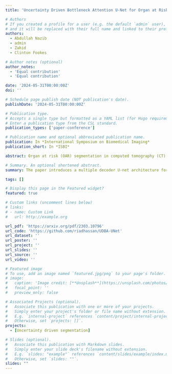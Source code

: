 ```yaml
---
title: 'Uncertainty Driven Bottleneck Attention U-Net for Organ at Risk Segmentation'

# Authors
# If you created a profile for a user (e.g. the default `admin` user), write the username (folder name) here
# and it will be replaced with their full name and linked to their profile.
authors:
  - Abdullah Nazib
  - admin
  - Zahid
  - Clinton Fookes

# Author notes (optional)
author_notes:
  - 'Equal contribution'
  - 'Equal contribution'

date: '2024-05-31T00:00:00Z'
doi: ''

# Schedule page publish date (NOT publication's date).
publishDate: '2024-05-31T00:00:00Z'

# Publication type.
# Accepts a single type but formatted as a YAML list (for Hugo requirements).
# Enter a publication type from the CSL standard.
publication_types: ['paper-conference']

# Publication name and optional abbreviated publication name.
publication: In *International Symposium on Biomedical Imaging*
publication_short: In *ISBI*

abstract: Organ at risk (OAR) segmentation in computed tomography (CT) imagery is a difficult task for automated segmentation methods and can be crucial for downstream radiation treatment planning. U-net has become a de-facto standard for medical image segmentation and is frequently used as a common baseline in medical image segmentation tasks. In this paper, we propose a multiple decoder U-net architecture and use the segmentation disagreement between the decoders as attention to the bottleneck of the network for segmentation refinement. While feature correlation is considered as attention in most cases, in our case it is the uncertainty from the network used as attention. For accurate segmentation, we also proposed a CT intensity integrated regularization loss. Proposed regularisation helps model understand the intensity distribution of low contrast tissues. We tested our model on two publicly available OAR challenge datasets. We also conducted the ablation on each datasets with the proposed attention module and regularization loss. Experimental results demonstrate a clear accuracy improvement on both datasets.

# Summary. An optional shortened abstract.
summary: The paper introduces a multiple decoder U-net architecture for improved Organ at Risk (OAR) segmentation in CT images, crucial for radiation treatment planning. It uses segmentation disagreement between decoders as an attention mechanism and incorporates a CT intensity integrated regularization loss to handle low contrast tissues. Tested on two public OAR challenge datasets, the proposed methods significantly enhance segmentation accuracy.

tags: []

# Display this page in the Featured widget?
featured: true

# Custom links (uncomment lines below)
# links:
# - name: Custom Link
#   url: http://example.org

url_pdf: 'https://arxiv.org/pdf/2303.10796'
url_code: 'https://github.com/riadhassan/UDBA-UNet'
url_dataset: ''
url_poster: ''
url_project: ''
url_slides: ''
url_source: ''
url_video: ''

# Featured image
# To use, add an image named `featured.jpg/png` to your page's folder.
# image:
#   caption: 'Image credit: [**Unsplash**](https://unsplash.com/photos/pLCdAaMFLTE)'
#   focal_point: ''
#   preview_only: false

# Associated Projects (optional).
#   Associate this publication with one or more of your projects.
#   Simply enter your project's folder or file name without extension.
#   E.g. `internal-project` references `content/project/internal-project/index.md`.
#   Otherwise, set `projects: []`.
projects:
  - [Uncertainty driven segmentation]

# Slides (optional).
#   Associate this publication with Markdown slides.
#   Simply enter your slide deck's filename without extension.
#   E.g. `slides: "example"` references `content/slides/example/index.md`.
#   Otherwise, set `slides: ""`.
slides: ""
---
```


<!-- {{% callout note %}}
Click the _Cite_ button above to demo the feature to enable visitors to import publication metadata into their reference management software.
{{% /callout %}}

{{% callout note %}}
Create your slides in Markdown - click the _Slides_ button to check out the example.
{{% /callout %}} -->

<!-- Add the publication's **full text** or **supplementary notes** here. You can use rich formatting such as including [code, math, and images](https://docs.hugoblox.com/content/writing-markdown-latex/). -->
